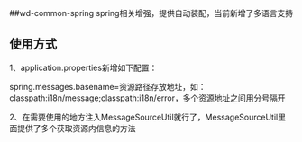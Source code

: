 ##wd-common-spring
spring相关增强，提供自动装配，当前新增了多语言支持
## 使用方式
1、application.properties新增如下配置：

spring.messages.basename=资源路径存放地址，如：classpath:i18n/message;classpath:i18n/error，多个资源地址之间用分号隔开

2、在需要使用的地方注入MessageSourceUtil就行了，MessageSourceUtil里面提供了多个获取资源内信息的方法


